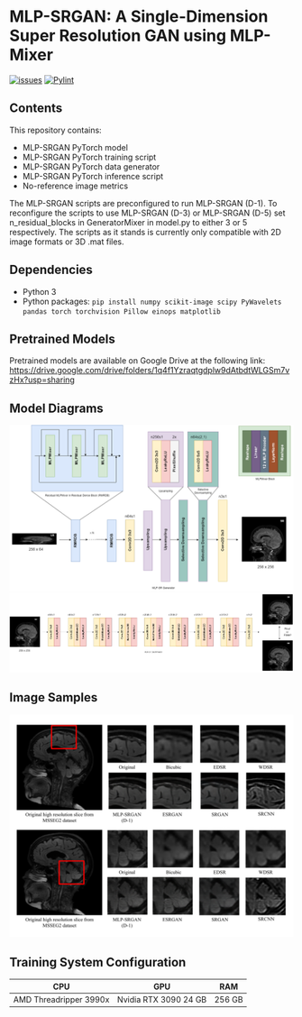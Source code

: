 # MLP-SRGAN: A Single-Dimension Super Resolution GAN using MLP-Mixer

[![issues](https://img.shields.io/github/issues-raw/IAMLAB-Ryerson/MLP-SRGAN)](https://github.com/IAMLAB-Ryerson/MLP-SRGAN/issues)
[![Pylint](https://github.com/IAMLAB-Ryerson/MLP-SRGAN/actions/workflows/pylint.yml/badge.svg)](https://github.com/IAMLAB-Ryerson/MLP-SRGAN/actions/workflows/pylint.yml)

## Contents
This repository contains:
* MLP-SRGAN PyTorch model
* MLP-SRGAN PyTorch training script
* MLP-SRGAN PyTorch data generator
* MLP-SRGAN PyTorch inference script
* No-reference image metrics

The MLP-SRGAN scripts are preconfigured to run MLP-SRGAN (D-1). To reconfigure the scripts to use MLP-SRGAN (D-3) or MLP-SRGAN (D-5) set n_residual_blocks in GeneratorMixer in model.py to either 3 or 5 respectively. The scripts as it stands is currently only compatible with 2D image formats or 3D .mat files.

## Dependencies
* Python 3
* Python packages: ```pip install numpy scikit-image scipy PyWavelets pandas torch torchvision Pillow einops matplotlib```

## Pretrained Models
Pretrained models are available on Google Drive at the following link:
https://drive.google.com/drive/folders/1q4f1Yzraqtgdplw9dAtbdtWLGSm7vzHx?usp=sharing

## Model Diagrams
![Generator](images/generator.png)
![Discriminator](images/discriminator.png)

## Image Samples
![MSSEG2](images/msseg2_superres.png)

## Training System Configuration
|  CPU | GPU | RAM |
| :---: | :---: | :---: |
|  AMD Threadripper 3990x | Nvidia RTX 3090 24 GB | 256 GB |

